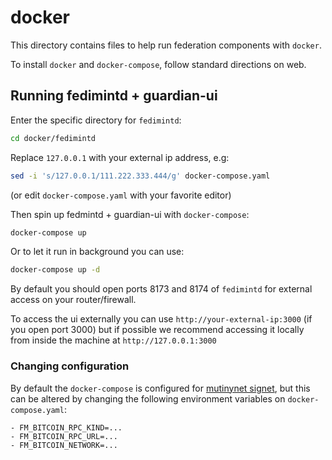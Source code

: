 # docker

This directory contains files to help run federation components with `docker`.

To install `docker` and `docker-compose`, follow standard directions on web.

## Running fedimintd + guardian-ui

Enter the specific directory for `fedimintd`:

```bash
cd docker/fedimintd
```

Replace `127.0.0.1` with your external ip address, e.g:

```bash
sed -i 's/127.0.0.1/111.222.333.444/g' docker-compose.yaml
```

(or edit `docker-compose.yaml` with your favorite editor)

Then spin up fedmintd + guardian-ui with `docker-compose`:

```bash
docker-compose up
```

Or to let it run in background you can use:

```bash
docker-compose up -d
```

By default you should open ports 8173 and 8174 of `fedimintd` for external access on your router/firewall.

To access the ui externally you can use `http://your-external-ip:3000` (if you open port 3000) but if possible we recommend accessing it locally from inside the machine at `http://127.0.0.1:3000`

### Changing configuration

By default the `docker-compose` is configured for [mutinynet signet](https://blog.mutinywallet.com/mutinynet/), but this can be altered by changing the following environment variables on `docker-compose.yaml`:

```
- FM_BITCOIN_RPC_KIND=...
- FM_BITCOIN_RPC_URL=...
- FM_BITCOIN_NETWORK=...
```
